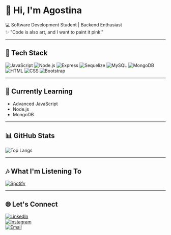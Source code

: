 # 🌸 Hi, I'm Agostina 

💻 Software Development Student | Backend Enthusiast  
✨ "Code is also art, and I want to paint it pink."  

---

## 🚀 Tech Stack
![JavaScript](https://img.shields.io/badge/-JavaScript-ff69b4?style=for-the-badge&logo=javascript&logoColor=white)
![Node.js](https://img.shields.io/badge/-Node.js-ff69b4?style=for-the-badge&logo=node.js&logoColor=white)
![Express](https://img.shields.io/badge/-Express-ff69b4?style=for-the-badge&logo=express&logoColor=white)
![Sequelize](https://img.shields.io/badge/-Sequelize-ff69b4?style=for-the-badge&logo=sequelize&logoColor=white)
![MySQL](https://img.shields.io/badge/-MySQL-ff69b4?style=for-the-badge&logo=mysql&logoColor=white)
![MongoDB](https://img.shields.io/badge/-MongoDB-ff69b4?style=for-the-badge&logo=mongodb&logoColor=white)
![HTML](https://img.shields.io/badge/-HTML-ff69b4?style=for-the-badge&logo=html5&logoColor=white)
![CSS](https://img.shields.io/badge/-CSS-ff69b4?style=for-the-badge&logo=css3&logoColor=white)
![Bootstrap](https://img.shields.io/badge/-Bootstrap-ff69b4?style=for-the-badge&logo=bootstrap&logoColor=white)

---

## 🌱 Currently Learning
- Advanced JavaScript  
- Node.js  
- MongoDB  

---

## 📊 GitHub Stats
![Top Langs](https://github-readme-stats.vercel.app/api/top-langs/?username=tinag1144&layout=compact&theme=rose_pine)

---

## 🎶 What I'm Listening To
[![Spotify](https://novatorem.vercel.app/api/spotify?username=Tina1144)](https://open.spotify.com/user/Tina1144)

---

## 🌐 Let's Connect
[![LinkedIn](https://img.shields.io/badge/LinkedIn-ff69b4?style=for-the-badge&logo=linkedin&logoColor=white)](https://www.linkedin.com/in/agoss-gonzalez-89a744299/)  
[![Instagram](https://img.shields.io/badge/Instagram-ff69b4?style=for-the-badge&logo=instagram&logoColor=white)](https://www.instagram.com/tinag1144/?hl=es-es)  
[![Email](https://img.shields.io/badge/Email-ff69b4?style=for-the-badge&logo=gmail&logoColor=white)](mailto:ag444107@gmail.com)
